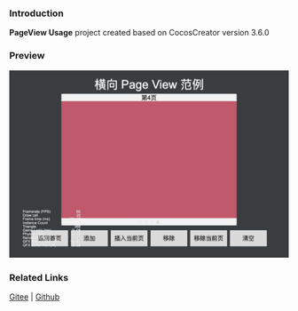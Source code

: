 ### Introduction
**PageView Usage** project created based on CocosCreator version 3.6.0

### Preview
![image](../../../image/202203/2022030204.jpg)

### Related Links
[Gitee](https://gitee.com/mirrors_cocos-creator/example-cases/tree/v2.4.3/assets/cases/02_ui/14_pageView) | [Github](https://github.com/cocos-creator/example-cases/tree/v2.4.3/assets/cases/02_ui/14_pageView)